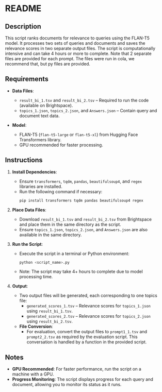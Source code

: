 
# README

## Description

This script ranks documents for relevance to queries using the FLAN-T5 model. It processes two sets of queries and documents and saves the relevance scores in two separate output files. The script is computationally intensive and can take 4 hours or more to complete. Note that 2 separate files are provided for each prompt. The files were run in cola, we recommend that, but py files are provided. 

## Requirements

- **Data Files**: 
  - `result_bi_1.tsv` and `result_bi_2.tsv` – Required to run the code (available on Brightspace).
  - `topics_1.json`, `topics_2.json`, and `Answers.json` – Contain query and document text data.

- **Model**:
  - FLAN-T5 (`flan-t5-large` or `flan-t5-xl`) from Hugging Face Transformers library.
  - GPU recommended for faster processing.

## Instructions

1. **Install Dependencies**:
   - Ensure `transformers`, `tqdm`, `pandas`, `beautifulsoup4`, and `regex` libraries are installed.
   - Run the following command if necessary:
     ```bash
     pip install transformers tqdm pandas beautifulsoup4 regex
     ```

2. **Place Data Files**:
   - Download `result_bi_1.tsv` and `result_bi_2.tsv` from Brightspace and place them in the same directory as the script.
   - Ensure `topics_1.json`, `topics_2.json`, and `Answers.json` are also available in the same directory.

3. **Run the Script**:
   - Execute the script in a terminal or Python environment:
     ```bash
     python <script_name>.py
     ```
   - Note: The script may take 4+ hours to complete due to model processing time.

4. **Output**:
   - Two output files will be generated, each corresponding to one topics file:
     - `generated_scores_1.tsv` – Relevance scores for `topics_1.json` using `result_bi_1.tsv`.
     - `generated_scores_2.tsv` – Relevance scores for `topics_2.json` using `result_bi_2.tsv`.
   - **File Conversion**:
     - For evaluation, convert the output files to `prompt1_1.tsv` and `prompt2_2.tsv` as required by the evaluation script. This conversation is handled by a function in the provided script. 

## Notes

- **GPU Recommended**: For faster performance, run the script on a machine with a GPU.
- **Progress Monitoring**: The script displays progress for each query and document, allowing you to monitor its status as it runs.

